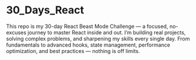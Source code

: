 # 30_Days_React
This repo is my 30-day React Beast Mode Challenge — a focused, no-excuses journey to master React inside and out.  I’m building real projects, solving complex problems, and sharpening my skills every single day. From fundamentals to advanced hooks, state management, performance optimization, and best practices — nothing is off limits.
